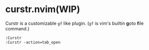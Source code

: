 # curstr.nvim(WIP)

Curstr is a customizable `gf` like plugin.
(`gf` is vim's builtin **g**oto **f**ile command.)

```
:Curstr
:Curstr -action=tab_open
```
